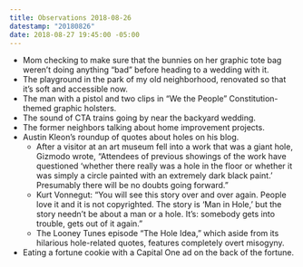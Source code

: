 ```yaml
---
title: Observations 2018-08-26
datestamp: "20180826"
date: 2018-08-27 19:45:00 -05:00
---
```


- Mom checking to make sure that the bunnies on her graphic tote bag weren’t doing anything “bad” before heading to a wedding with it.
- The playground in the park of my old neighborhood, renovated so that it’s soft and accessible now.
- The man with a pistol and two clips in “We the People” Constitution-themed graphic holsters.
- The sound of CTA trains going by near the backyard wedding.
- The former neighbors talking about home improvement projects.
- Austin Kleon’s roundup of quotes about holes on his blog.
	- After a visitor at an art museum fell into a work that was a giant hole, Gizmodo wrote, “Attendees of previous showings of the work have questioned ‘whether there really was a hole in the floor or whether it was simply a circle painted with an extremely dark black paint.’ Presumably there will be no doubts going forward.”
	- Kurt Vonnegut: “You will see this story over and over again. People love it and it is not copyrighted. The story is ‘Man in Hole,’ but the story needn’t be about a man or a hole. It’s: somebody gets into trouble, gets out of it again.”
	- The Looney Tunes episode “The Hole Idea,” which aside from its hilarious hole-related quotes, features completely overt misogyny.
- Eating a fortune cookie with a Capital One ad on the back of the fortune.
